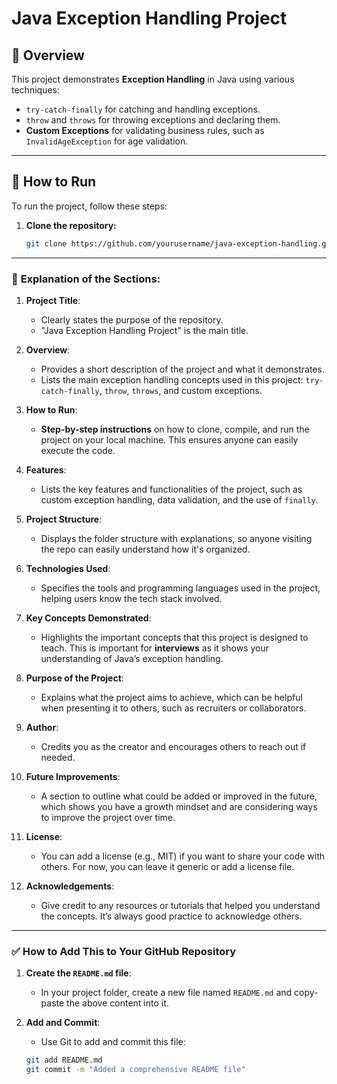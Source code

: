 # Java Exception Handling Project

## 📌 Overview
This project demonstrates **Exception Handling** in Java using various techniques:
- `try-catch-finally` for catching and handling exceptions.
- `throw` and `throws` for throwing exceptions and declaring them.
- **Custom Exceptions** for validating business rules, such as `InvalidAgeException` for age validation.

---

## 🚀 How to Run
To run the project, follow these steps:

1. **Clone the repository:**
   ```bash
   git clone https://github.com/yourusername/java-exception-handling.git

---

### 🔹 **Explanation of the Sections:**

1. **Project Title**:
   - Clearly states the purpose of the repository.
   - "Java Exception Handling Project" is the main title.

2. **Overview**:
   - Provides a short description of the project and what it demonstrates.
   - Lists the main exception handling concepts used in this project: `try-catch-finally`, `throw`, `throws`, and custom exceptions.

3. **How to Run**:
   - **Step-by-step instructions** on how to clone, compile, and run the project on your local machine. This ensures anyone can easily execute the code.

4. **Features**:
   - Lists the key features and functionalities of the project, such as custom exception handling, data validation, and the use of `finally`.

5. **Project Structure**:
   - Displays the folder structure with explanations, so anyone visiting the repo can easily understand how it's organized.

6. **Technologies Used**:
   - Specifies the tools and programming languages used in the project, helping users know the tech stack involved.

7. **Key Concepts Demonstrated**:
   - Highlights the important concepts that this project is designed to teach. This is important for **interviews** as it shows your understanding of Java’s exception handling.

8. **Purpose of the Project**:
   - Explains what the project aims to achieve, which can be helpful when presenting it to others, such as recruiters or collaborators.

9. **Author**:
   - Credits you as the creator and encourages others to reach out if needed.

10. **Future Improvements**:
    - A section to outline what could be added or improved in the future, which shows you have a growth mindset and are considering ways to improve the project over time.

11. **License**:
    - You can add a license (e.g., MIT) if you want to share your code with others. For now, you can leave it generic or add a license file.

12. **Acknowledgements**:
    - Give credit to any resources or tutorials that helped you understand the concepts. It’s always good practice to acknowledge others.

---

### ✅ **How to Add This to Your GitHub Repository**

1. **Create the `README.md` file**:
   - In your project folder, create a new file named `README.md` and copy-paste the above content into it.

2. **Add and Commit**:
   - Use Git to add and commit this file:
   ```bash
   git add README.md
   git commit -m "Added a comprehensive README file"
